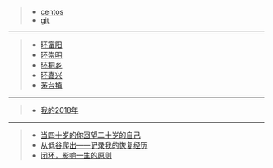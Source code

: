 > * [centos](#/note/linux/centos)
> * [git](#/note/middle/git)

---

> * [环富阳](#/bicycle/2018-09-16-fuyang)
> * [环崇明](#/bicycle/2018-09-24.chongming)
> * [环桐乡](#/bicycle/2018-11-09-tongxiang)
> * [环嘉兴](#/bicycle/2018-11-25-jiaxing)
> * [茅台镇](#/bicycle/maotai)

---

> * [我的2018年](#/note/me/我的2018年)

---

> * [当四十岁的你回望二十岁的自己](http://reader.s-reader.com/article/c0/3568443.html?l=02a1db025d5e393f681d8fef9af78bee&ft_size=&site_id=616)
> * [从低谷爬出——记录我的恢复经历](https://sspai.com/post/47447)
> * [闭环，影响一生的原则](https://mp.weixin.qq.com/s/uqfjYOj9oqqFhSpB91m7eg)

